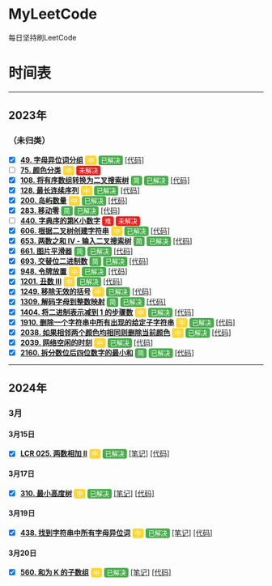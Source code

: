 # MyLeetCode
每日坚持刷LeetCode


# 时间表

----
## 2023年
### （未归类）

- [x] **[49. 字母异位词分组](https://leetcode.cn/problems/group-anagrams/)** <span class="orange block">中</span> <span class="green block">已解决</span> [[代码]](src/main/java/com/leetcode/def/t0049/Solution.java)
- [ ] **[75. 颜色分类](https://leetcode.cn/problems/sort-colors/)** <span class="orange block">中</span> <span class="red block">未解决</span> 
- [x] **[108. 将有序数组转换为二叉搜索树](https://leetcode.cn/problems/convert-sorted-array-to-binary-search-tree/)** <span class="green block">简</span> <span class="green block">已解决</span> [[代码]](src/main/java/com/leetcode/def/t0108/Solution.java)
- [x] **[128. 最长连续序列](https://leetcode.cn/problems/longest-consecutive-sequence/)** <span class="orange block">中</span> <span class="green block">已解决</span> [[代码]](src/main/java/com/leetcode/def/t0128/Solution.java)
- [x] **[200. 岛屿数量](https://leetcode.cn/problems/number-of-islands/)** <span class="orange block">中</span> <span class="green block">已解决</span> [[代码]](src/main/java/com/leetcode/def/t0200/Solution.java)
- [x] **[283. 移动零](https://leetcode.cn/problems/move-zeroes)** <span class="green block">简</span> <span class="green block">已解决</span> [[代码]](src/main/java/com/leetcode/def/t0283/Solution.java)
- [ ] **[440. 字典序的第K小数字](https://leetcode.cn/problems/k-th-smallest-in-lexicographical-order)** <span class="red block">难</span> <span class="red block">未解决</span>
- [x] **[606. 根据二叉树创建字符串](https://leetcode.cn/problems/construct-string-from-binary-tree)** <span class="orange block">中</span> <span class="green block">已解决</span> [[代码]](src/main/java/com/leetcode/def/t0606/Solution.java)
- [x] **[653. 两数之和 IV - 输入二叉搜索树](https://leetcode.cn/problems/two-sum-iv-input-is-a-bst)** <span class="green block">简</span> <span class="green block">已解决</span> [[代码]](src/main/java/com/leetcode/def/t0653/Solution.java)
- [x] **[661. 图片平滑器](https://leetcode.cn/problems/image-smoother)** <span class="green block">简</span> <span class="green block">已解决</span> [[代码]](src/main/java/com/leetcode/def/t0661/Solution.java)
- [x] **[693. 交替位二进制数](https://leetcode.cn/problems/binary-number-with-alternating-bits)** <span class="green block">简</span> <span class="green block">已解决</span> [[代码]](src/main/java/com/leetcode/def/t0693/Solution.java)
- [x] **[948. 令牌放置](https://leetcode.cn/problems/bag-of-tokens)** <span class="orange block">中</span> <span class="green block">已解决</span> [[代码]](src/main/java/com/leetcode/def/t0948/Solution.java)
- [x] **[1201. 丑数 III](https://leetcode.cn/problems/ugly-number-iii)** <span class="orange block">中</span> <span class="green block">已解决</span> [[代码]](src/main/java/com/leetcode/def/t1201/Solution.java)
- [x] **[1249. 移除无效的括号](https://leetcode.cn/problems/minimum-remove-to-make-valid-parentheses)** <span class="orange block">中</span> <span class="green block">已解决</span> [[代码]](src/main/java/com/leetcode/def/t1249/Solution.java)
- [x] **[1309. 解码字母到整数映射](https://leetcode.cn/problems/decrypt-string-from-alphabet-to-integer-mapping)** <span class="green block">简</span> <span class="green block">已解决</span> [[代码]](src/main/java/com/leetcode/def/t1309/Solution.java)
- [x] **[1404. 将二进制表示减到 1 的步骤数](https://leetcode.cn/problems/number-of-steps-to-reduce-a-number-in-binary-representation-to-one)** <span class="orange block">中</span> <span class="green block">已解决</span> [[代码]](src/main/java/com/leetcode/def/t1404/Solution.java)
- [x] **[1910. 删除一个字符串中所有出现的给定子字符串](https://leetcode.cn/problems/remove-all-occurrences-of-a-substring)** <span class="orange block">中</span> <span class="green block">已解决</span> [[代码]](src/main/java/com/leetcode/def/t1910/Solution.java)
- [x] **[2038. 如果相邻两个颜色均相同则删除当前颜色](https://leetcode.cn/problems/remove-colored-pieces-if-both-neighbors-are-the-same-color)** <span class="orange block">中</span> <span class="green block">已解决</span> [[代码]](src/main/java/com/leetcode/def/t2038/Solution.java)
- [x] **[2039. 网络空闲的时刻](https://leetcode.cn/problems/the-time-when-the-network-becomes-idle)** <span class="orange block">中</span> <span class="green block">已解决</span> [[代码]](src/main/java/com/leetcode/def/t2039/Solution.java)
- [x] **[2160. 拆分数位后四位数字的最小和](https://leetcode.cn/problems/minimum-sum-of-four-digit-number-after-splitting-digits)** <span class="green block">简</span> <span class="green block">已解决</span> [[代码]](src/main/java/com/leetcode/def/t2160/Solution.java)

----
## 2024年
### 3月
#### 3月15日
- [x] **[LCR 025. 两数相加 II](https://leetcode.cn/problems/lMSNwu)** <span class="orange block">中</span> <span class="green block">已解决</span> [[笔记]](solution/lcr/t0025.md) [[代码]](src/main/java/com/leetcode/lcr/t0025/Solution.java)

#### 3月17日
- [x] **[310. 最小高度树](https://leetcode.cn/problems/minimum-height-trees)** <span class="orange block">中</span> <span class="green block">已解决</span> [[笔记]](solution/def/t0310.md) [[代码]](src/main/java/com/leetcode/def/t0310/Solution.java)

#### 3月19日
- [x] **[438. 找到字符串中所有字母异位词](https://leetcode.cn/problems/find-all-anagrams-in-a-string)** <span class="orange block">中</span> <span class="green block">已解决</span> [[笔记]](solution/def/t0438.md) [[代码]](src/main/java/com/leetcode/def/t0438/Solution.java)

#### 3月20日
- [x] **[560. 和为 K 的子数组](https://leetcode.cn/problems/subarray-sum-equals-k)** <span class="orange block">中</span> <span class="green block">已解决</span> [[笔记]](solution/def/t0560.md) [[代码]](src%2Fmain%2Fjava%2Fcom%2Fleetcode%2Fdef%2Ft0560%2FOptimizeSolution.java)


<style>
/* CSS代码 */
.block {
  background-color: #EE332F;
  font-size: 90%;
  padding: 2px 5px;
  border-radius: 4px;
}

.red {
  color: white;
  background-color: #ed201d;
}


.orange {
  color: white;
  background-color: #ffd633;
}


.green {
  color: white;
  background-color: #48ad4c;
}

</style>